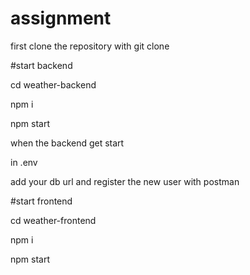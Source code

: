 # assignment

first clone the repository with
git clone 

#start backend

cd weather-backend

npm i

npm start

when the backend get start

in .env 

add your db url and register the new user with postman

#start frontend

cd weather-frontend

npm i

npm start

